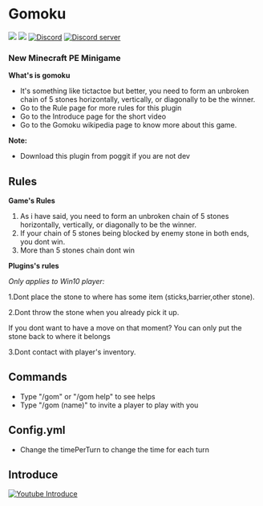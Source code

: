 # Gomoku
[![](https://poggit.pmmp.io/shield.state/Clothes)](https://poggit.pmmp.io/p/Clothes)
[![](https://poggit.pmmp.io/shield.dl.total/Clothes)](https://poggit.pmmp.io/p/Clothes)
[![Discord](https://img.shields.io/badge/chat-on+discord-7289da.svg)](https://discord.gg/5CpFadd)
<a href="https://discord.gg/5CpFadd"><img src="https://discordapp.com/api/guilds/472786873492832256/embed.png" alt="Discord server"/></a>
### New Minecraft PE Minigame
**What's is gomoku**
- It's something like tictactoe but better, you need to form an unbroken chain of 5 stones horizontally, vertically, or diagonally to be the winner.
- Go to the Rule page for more rules for this plugin
- Go to the Introduce page for the short video
- Go to the Gomoku wikipedia page to know more about this game.

**Note:**
- Download this plugin from poggit if you are not dev
## **Rules**
**Game's Rules**
1. As i have said, you need to form an unbroken chain of 5 stones horizontally, vertically, or diagonally to be the winner.
2. If your chain of 5 stones being blocked by enemy stone in both ends, you dont win.
3. More than 5 stones chain dont win

**Plugins's rules**

*Only applies to Win10 player:*

1.Dont place the stone to where has some item (sticks,barrier,other stone).

2.Dont throw the stone when you already pick it up.

If you dont want to have a move on that moment? You can only put the stone back to where it belongs

3.Dont contact with player's inventory.
## **Commands**
 - Type "/gom" or "/gom help" to see helps
 - Type "/gom (name)" to invite a player to play with you
## **Config.yml**
 - Change the timePerTurn to change the time for each turn
 ## **Introduce**
[![Youtube Introduce](https://img.youtube.com/vi/F2UFtRGNSv4/0.jpg)](https://www.youtube.com/watch?v=F2UFtRGNSv4)
